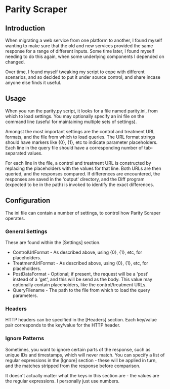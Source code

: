 # Parity Scraper

## Introduction

When migrating a web service from one platform to another, I found myself wanting to make sure that the old and new services provided the same response for a range of different inputs. Some time later, I found myself needing to do this again, when some underlying components I depended on changed.

Over time, I found myself tweaking my script to cope with different scenarios, and so decided to put it under source control, and share incase anyone else finds it useful.

## Usage

When you run the parity.py script, it looks for a file named parity.ini, from which to load settings. You may optionally specify an ini file on the command line (useful for maintaining multiple sets of settings).

Amongst the most important settings are the control and treatment URL formats, and the file from which to load queries. The URL format strings should have markers like {0}, {1}, etc to indicate parameter placeholders. Each line in the query file should have a corresponding number of tab-separated values.

For each line in the file, a control and treatment URL is constructed by replacing the placeholders with the values for that line. Both URLs are then queried, and the responses compared. If differences are encountered, the responses are saved in the 'output' directory, and the Diff program (expected to be in the path) is invoked to identify the exact differences.

## Configuration

The ini file can contain a number of settings, to control how Parity Scraper operates.

### General Settings

These are found within the [Settings] section.

* ControlUrlFormat - As described above, using {0}, {1}, etc, for placeholders.
* TreatmentUrlFormat - As described above, using {0}, {1}, etc, for placeholders.
* PostDataFormat - Optional; if present, the request will be a 'post' instead of a 'get', and this will be send as the body. This value may optionally contain placeholders, like the control/treatment URLs.
* QueryFilename - The path to the file from which to load the query parameters.

### Headers

HTTP headers can be specified in the [Headers] section. Each key/value pair corresponds to the key/value for the HTTP header.

### Ignore Patterns

Sometimes, you want to ignore certain parts of the response, such as unique IDs and timestamps, which will never match. You can specify a list of regular expressions in the [Ignore] section - these will be applied in turn, and the matches stripped from the response before comparison.

It doesn't actually matter what the keys in this section are - the values are the regular expressions. I personally just use numbers.

